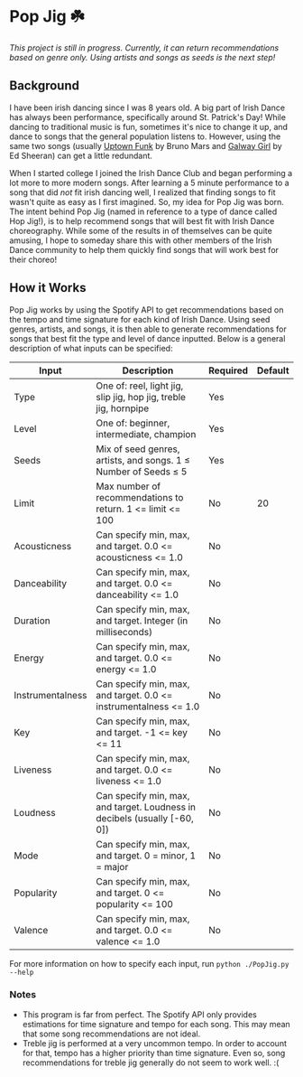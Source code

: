 # Pop Jig ☘️
_This project is still in progress. Currently, it can return recommendations based on genre only. Using artists and songs as seeds is the next step!_


## Background

I have been irish dancing since I was 8 years old. A big part of Irish Dance has always been performance, specifically around St. Patrick's Day! While dancing to traditional music is fun, sometimes it's nice to change it up, and dance to songs that the general population listens to. However, using the same two songs (usually [Uptown Funk](https://open.spotify.com/album/3vLaOYCNCzngDf8QdBg2V1?highlight=spotify:track:32OlwWuMpZ6b0aN2RZOeMS) by Bruno Mars and [Galway Girl](https://open.spotify.com/album/3T4tUhGYeRNVUGevb0wThu?highlight=spotify:track:0afhq8XCExXpqazXczTSve) by Ed Sheeran) can get a little redundant.

When I started college I joined the Irish Dance Club and began performing a lot more to more modern songs. After learning a 5 minute performance to a song that did _not_ fit irish dancing well, I realized that finding songs to fit wasn't quite as easy as I first imagined. So, my idea for Pop Jig was born. The intent behind Pop Jig (named in reference to a type of dance called Hop Jig!), is to help recommend songs that will best fit with Irish Dance choreography. While some of the results in of themselves can be quite amusing, I hope to someday share this with other members of the Irish Dance community to help them quickly find songs that will work best for their choreo!

## How it Works

Pop Jig works by using the Spotify API to get recommendations based on the tempo and time signature for each kind of Irish Dance. Using seed genres, artists, and songs, it is then able to generate recommendations for songs that best fit the type and level of dance inputted. Below is a general description of what inputs can be specified:

| Input            | Description                                                              | Required | Default |
|------------------|--------------------------------------------------------------------------|----------|---------|
| Type             | One of: reel, light jig, slip jig, hop jig, treble jig, hornpipe         | Yes      |         |
| Level            | One of: beginner, intermediate, champion                                 | Yes      |         |
| Seeds            | Mix of seed genres, artists, and songs. 1 ≤ Number of Seeds ≤ 5          | Yes      |         |
| Limit            | Max number of recommendations to return. 1 <= limit <= 100               | No       | 20      |
| Acousticness     | Can specify min, max, and target. 0.0 <= acousticness <= 1.0             | No       |         |
| Danceability     | Can specify min, max, and target. 0.0 <= danceability <= 1.0             | No       |         |
| Duration         | Can specify min, max, and target. Integer (in milliseconds)              | No       |         |
| Energy           | Can specify min, max, and target. 0.0 <= energy <= 1.0                   | No       |         |
| Instrumentalness | Can specify min, max, and target. 0.0 <= instrumentalness <= 1.0         | No       |         |
| Key              | Can specify min, max, and target. -1 <= key <= 11                        | No       |         |
| Liveness         | Can specify min, max, and target. 0.0 <= liveness <= 1.0                 | No       |         |
| Loudness         | Can specify min, max, and target. Loudness in decibels (usually [-60, 0]) | No       |         |
| Mode             | Can specify min, max, and target. 0 = minor, 1 = major                   | No       |         |
| Popularity       | Can specify min, max, and target. 0 <= popularity <= 100                 | No       |         |
| Valence          | Can specify min, max, and target. 0.0 <= valence <= 1.0                  | No       |         |

For more information on how to specify each input, run ```python ./PopJig.py --help```

### Notes
* This program is far from perfect. The Spotify API only provides estimations for time signature and tempo for each song. This may mean that some song recommendations are not ideal.
* Treble jig is performed at a very uncommon tempo. In order to account for that, tempo has a higher priority than time signature. Even so, song recommendations for treble jig generally do not seem to work well. :(
